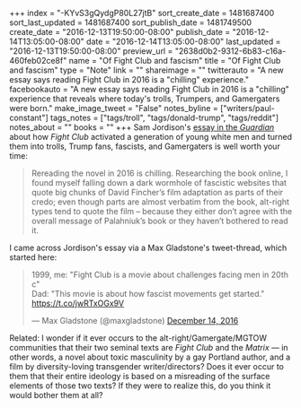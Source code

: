 +++
index = "-KYvS3gQydgP80L27jtB"
sort_create_date = 1481687400
sort_last_updated = 1481687400
sort_publish_date = 1481749500
create_date = "2016-12-13T19:50:00-08:00"
publish_date = "2016-12-14T13:05:00-08:00"
date = "2016-12-14T13:05:00-08:00"
last_updated = "2016-12-13T19:50:00-08:00"
preview_url = "2638d0b2-9312-6b83-c16a-460feb02ce8f"
name = "Of Fight Club and fascism"
title = "Of Fight Club and fascism"
type = "Note"
link = ""
shareimage = ""
twitterauto = "A new essay says reading Fight Club in 2016 is a \"chilling\" experience."
facebookauto = "A new essay says reading Fight Club in 2016 is a \"chilling\" experience that reveals where today's trolls, Trumpers, and Gamergaters were born."
make_image_tweet = "False"
notes_byline = ["writers/paul-constant"]
tags_notes = ["tags/troll", "tags/donald-trump", "tags/reddit"]
notes_about = ""
books = ""
+++
Sam Jordison's [essay in the *Guardian*](https://www.theguardian.com/books/booksblog/2016/dec/13/fight-clubs-dark-fantasies-reality-chuck-palahniuk) about how *Fight Club* activated a generation of young white men and turned them into trolls, Trump fans, fascists, and Gamergaters is well worth your time:

<blockquote>Rereading the novel in 2016 is chilling. Researching the book online, I found myself falling down a dark wormhole of fascistic websites that quote big chunks of David Fincher’s film adaptation as parts of their credo; even though parts are almost verbatim from the book, alt-right types tend to quote the film – because they either don’t agree with the overall message of Palahniuk’s book or they haven’t bothered to read it.</blockquote>

I came across Jordison's essay via a Max Gladstone's tweet-thread, which started here:

<blockquote class="twitter-tweet" data-lang="en"><p lang="en" dir="ltr">1999, me: &quot;Fight Club is a movie about challenges facing men in 20th c&quot;<br>Dad: &quot;This movie is about how fascist movements get started.&quot; <a href="https://t.co/jwRTxOGx9V">https://t.co/jwRTxOGx9V</a></p>&mdash; Max Gladstone (@maxgladstone) <a href="https://twitter.com/maxgladstone/status/808832620465455104">December 14, 2016</a></blockquote>

Related: I wonder if it ever occurs to the alt-right/Gamergate/MGTOW communities that their two seminal texts are *Fight Club* and the *Matrix* — in other words, a novel about toxic masculinity by a gay Portland author, and a film by diversity-loving transgender writer/directors? Does it ever occur to them that their entire ideology is based on a misreading of the surface elements of those two texts? If they were to realize this, do you think it would bother them at all?
